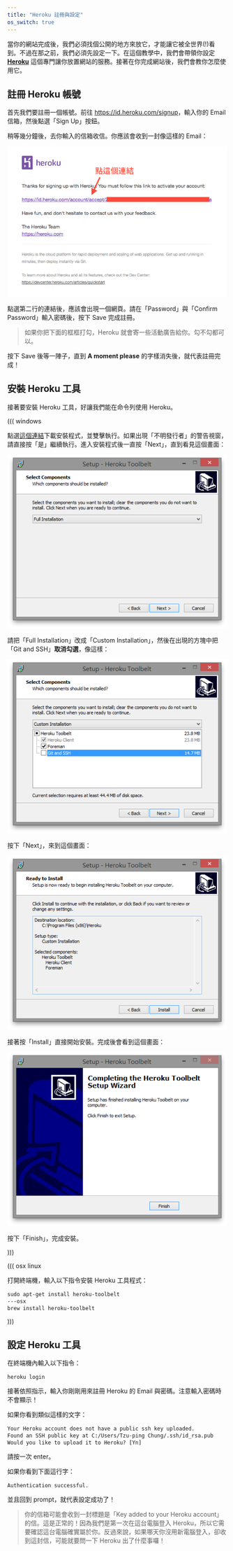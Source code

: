 ```yaml
---
title: "Heroku 註冊與設定"
os_switch: true
---
```


當你的網站完成後，我們必須找個公開的地方來放它，才能讓它被全世界(!)看到。不過在那之前，我們必須先設定一下。在這個教學中，我們會帶領你設定 **[Heroku](http://heroku.com/)** 這個專門讓你放置網站的服務。接著在你完成網站後，我們會教你怎麼使用它。


## 註冊 Heroku 帳號

首先我們要註冊一個帳號。前往 <https://id.heroku.com/signup>，輸入你的 Email 信箱，然後點選「Sign Up」按鈕。

稍等幾分鐘後，去你輸入的信箱收信。你應該會收到一封像這樣的 Email：

![Heroku 註冊郵件](assets/signup-email.png)

點選第二行的連結後，應該會出現一個網頁。請在「Password」與「Confirm Password」輸入密碼後，按下 Save 完成註冊。

> 如果你把下面的框框打勾，Heroku 就會寄一些活動廣告給你。勾不勾都可以。

按下 Save 後等一陣子，直到 **A moment please** 的字樣消失後，就代表註冊完成！


## 安裝 Heroku 工具

接著要安裝 Heroku 工具，好讓我們能在命令列使用 Heroku。

((( windows

點選[這個連結](https://toolbelt.heroku.com/download/windows)下載安裝程式，並雙擊執行。如果出現「不明發行者」的警告視窗，請直接按「是」繼續執行。進入安裝程式後一直按「Next」，直到看見這個畫面：

![Heroku Toolbelt 安裝選擇](assets/toolbelt-installation-mode.png)

請把「Full Installation」改成「Custom Installation」，然後在出現的方塊中把「Git and SSH」**取消勾選**，像這樣：

![Heroku Toolbelt 自訂安裝](assets/toolbelt-custom-installation-no-git.png)

按下「Next」，來到這個畫面：

![Heroku Toolbelt 安裝確認](assets/toolbelt-installation-confirm.png)

接著按「Install」直接開始安裝。完成後會看到這個畫面：

![Heroku Toolbelt 安裝完成](assets/toolbelt-installation-complete.png)

按下「Finish」，完成安裝。

)))

((( osx linux

打開終端機，輸入以下指令安裝 Heroku 工具程式：

```console
sudo apt-get install heroku-toolbelt
---osx
brew install heroku-toolbelt
```

)))

## 設定 Heroku 工具

在終端機內輸入以下指令：

```console
heroku login
```

接著依照指示，輸入你剛剛用來註冊 Heroku 的 Email 與密碼。注意輸入密碼時不會顯示！

如果你看到類似這樣的文字：

```
Your Heroku account does not have a public ssh key uploaded.
Found an SSH public key at C:/Users/Tzu-ping Chung/.ssh/id_rsa.pub
Would you like to upload it to Heroku? [Yn]
```

請按一次 enter。

如果你看到下面這行字：

```
Authentication successful.
```

並且回到 prompt，就代表設定成功了！

> 你的信箱可能會收到一封標題是「Key added to your Heroku account」的信。這是正常的！因為我們是第一次在這台電腦登入 Heroku，所以它需要確認這台電腦確實屬於你。反過來說，如果哪天你沒用新電腦登入，卻收到這封信，可能就要問一下 Heroku 出了什麼事囉！
